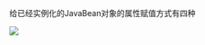 给已经实例化的JavaBean对象的属性赋值方式有四种

![](https://github.com/xuedingedeyang/Image/blob/master/jspsetproperty.png?raw=true)

